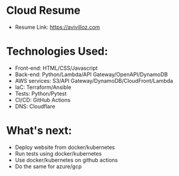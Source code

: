 # Cloud Resume

- Resume Link: https://avivilloz.com

# Technologies Used:

- Front-end: HTML/CSS/Javascript
- Back-end: Python/Lambda/API Gateway/OpenAPI/DynamoDB
- AWS services: S3/API Gateway/DynamoDB/CloudFront/Lambda
- IaC: Terraform/Ansible
- Tests: Python/Pytest
- CI/CD: GitHub Actions
- DNS: Cloudflare

# What's next:

- Deploy website from docker/kubernetes
- Run tests using docker/kubernetes
- Use docker/kubernetes on github actions
- Do the same for azure/gcp